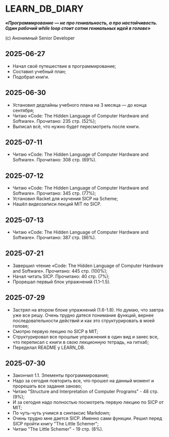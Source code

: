 # LEARN_DB_DIARY

**_«Программирование — не про гениальность, а про настойчивость. Один рабочий while loop стоит сотни гениальных идей в голове»_**

(с) Анонимный Senior Developer

## 2025-06-27

- Начал своё путешествие в программирование;
- Составил учебный план;
- Подобрал книги.

## 2025-06-30

- Установил дедлайны учебного плана на 3 месяца — до конца сентября;
- Читаю «Code: The Hidden Language of Computer Hardware and Software». Прочитано: 235 стр. (52%);
- Выписал всё, что нужно будет пересмотреть после книги.

## 2025-07-11

- Читаю «Code: The Hidden Language of Computer Hardware and Software». Прочитано: 308 стр. (69%).

## 2025-07-12

- Читаю «Code: The Hidden Language of Computer Hardware and Software». Прочитано: 345 стр. (77%);
- Установил Racket для изучения SICP на Scheme;
- Нашёл видеозаписи лекций MIT по SICP.

## 2025-07-13

- Читаю «Code: The Hidden Language of Computer Hardware and Software». Прочитано: 387 стр. (86%).

## 2025-07-21

- Завершил чтение «Code: The Hidden Language of Computer Hardware and Software». Прочитано: 445 стр. (100%);
- Начал читать SICP. Прочитано: 40 стр. (7%);
- Прорешал первый блок упражнений (1.1–1.5).

## 2025-07-29

- Застрял на втором блоке упражнений (1.6-1.8). Но думаю, что завтра уже все решу. Очень трудно датеся понимание функций, вернее последовательности действий и как это структурировать в моей голове;
- Смотрю первую лекцию по SICP в MIT;
- Структурировал все прошлые упражнения в один вид и занес все, что переписал с книги в свою лекционную тетрадь, на гитхаб;
- Переделал README у LEARN_DB.

## 2025-07-30

- Закончил 1.1. Элементы программирования;
- Надо за сегодня повторить все, что прошел на данный момент и прорешать все задания заново;
- Читаю "Structure and Interpretation of Computer Programs" - 48 стр. (9%);
- И за сегодня надо полностью посмотреть первую лекцию по SICP от MIT;
- По чуть-чуть учимся в синтаксис Markdown;
- Очень трудно мне дается SICP. Именно сами функции. Решил перед SICP пройти книгу "The Little Schemer";
- Читаю "The Little Schemer" - 19 стр. (8%).
